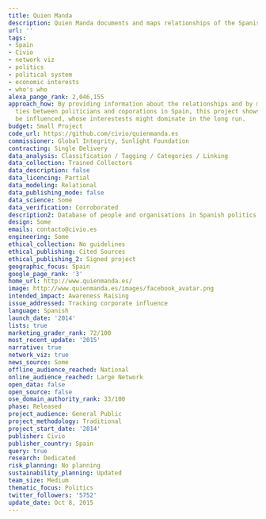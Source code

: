 ```yaml
---
title: Quien Manda
description: Quien Manda documents and maps relationships of the Spanish elite
url: ''
tags:
- Spain
- Civio
- network viz
- politics
- political system
- economic interests
- who's who
alexa_pange_rank: 2,046,155
approach_how: By providing information about the relationships and by mapping the
  ties between politicians and coporations in Spain, this project shows who might
  be influenced, whose interestests might dominate in the long run.
budget: Small Project
code_url: https://github.com/civio/quienmanda.es
commissioner: Global Integrity, Sunlight Foundation
contracting: Single Delivery
data_analysis: Classification / Tagging / Categories / Linking
data_collection: Trained Collectors
data_description: false
data_licencing: Partial
data_modeling: Relational
data_publishing_mode: false
data_science: Some
data_verification: Corroborated
description2: Database of people and organisations in Spanish politics and business
design: Some
emails: contacto@civio.es
engineering: Some
ethical_collection: No guidelines
ethical_publishing: Cited Sources
ethical_publishing_2: Signed project
geographic_focus: Spain
google_page_rank: '3'
home_url: http://www.quienmanda.es/
image: http://www.quienmanda.es/images/facebook_avatar.png
intended_impact: Awareness Raising
issue_addressed: Tracking corporate influence
language: Spanish
launch_date: '2014'
lists: true
marketing_grader_rank: 72/100
most_recent_update: '2015'
narrative: true
network_viz: true
news_source: Some
offline_audience_reached: National
online_audience_reached: Large Network
open_data: false
open_source: false
ose_domain_authority_rank: 33/100
phase: Released
project_audience: General Public
project_methodology: Traditional
project_start_date: '2014'
publisher: Civio
publisher_country: Spain
query: true
research: Dedicated
risk_planning: No planning
sustainability_planning: Updated
team_size: Medium
thematic_focus: Politics
twitter_followers: '5752'
update_date: Oct 8, 2015
---
```

